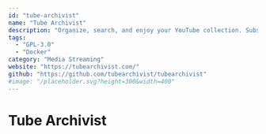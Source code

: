 ```yaml
---
id: "tube-archivist"
name: "Tube Archivist"
description: "Organize, search, and enjoy your YouTube collection. Subscribe, download, and track viewed content with metadata indexing and a user-friendly interface."
tags:
  - "GPL-3.0"
  - "Docker"
category: "Media Streaming"
website: "https://tubearchivist.com/"
github: "https://github.com/tubearchivist/tubearchivist"
#image: "/placeholder.svg?height=300&width=400"
---
```


# Tube Archivist

